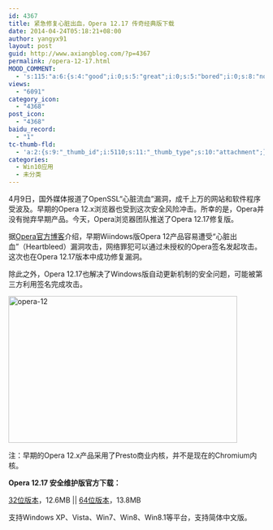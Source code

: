 ```yaml
---
id: 4367
title: 紧急修复心脏出血，Opera 12.17 传奇经典版下载
date: 2014-04-24T05:18:21+08:00
author: yangyx91
layout: post
guid: http://www.axiangblog.com/?p=4367
permalink: /opera-12-17.html
MOOD_COMMENT:
  - 's:115:"a:6:{s:4:"good";i:0;s:5:"great";i:0;s:5:"bored";i:0;s:8:"nonsense";i:0;s:13:"notunderstand";i:0;s:7:"passing";i:0;}";'
views:
  - "6091"
category_icon:
  - "4368"
post_icon:
  - "4368"
baidu_record:
  - "1"
tc-thumb-fld:
  - 'a:2:{s:9:"_thumb_id";i:5110;s:11:"_thumb_type";s:10:"attachment";}'
categories:
  - Win10应用
  - 未分类
---
```

4月9日，国外媒体报道了OpenSSL“心脏流血”漏洞，成千上万的网站和软件程序受波及。早期的Opera 12.x浏览器也受到这次安全风险冲击。所幸的是，Opera并没有抛弃早期产品。今天，Opera浏览器团队推送了Opera 12.17修复版。

据<a href="http://blogs.opera.com/desktop/2014/04/opera-12-17/" target="_blank" rel="nofollow" >Opera官方博客</a>介绍，早期Wiindows版Opera 12产品容易遭受“心脏出血”（Heartbleed）漏洞攻击，网络罪犯可以通过未授权的Opera签名发起攻击。这次也在Opera 12.17版本中成功修复漏洞。

除此之外，Opera 12.17也解决了Windows版自动更新机制的安全问题，可能被第三方利用签名完成攻击。

<a href="http://www.axiangblog.com/wp-content/uploads/2014/04/opera-12.jpg" target="_blank"  rel="nofollow" ><img loading="lazy" class="aligncenter size-full wp-image-5110" src="http://www.axiangblog.com/wp-content/uploads/2014/04/opera-12.jpg" alt="opera-12" width="450" height="289" /></a>

注：早期的Opera 12.x产品采用了Presto商业内核，并不是现在的Chromium内核。

**Opera 12.17 安全维护版官方下载：**

<a href="http://get.geo.opera.com/ftp/pub/opera/win/1217/int/Opera_1217_int_Setup.exe" target="_blank" rel="nofollow" >32位版本</a>，12.6MB || <a href="http://get.geo.opera.com/ftp/pub/opera/win/1217/int/Opera_1217_int_Setup_x64.exe" target="_blank" rel="nofollow" >64位版本</a>，13.8MB

支持Windows XP、Vista、Win7、Win8、Win8.1等平台，支持简体中文版。